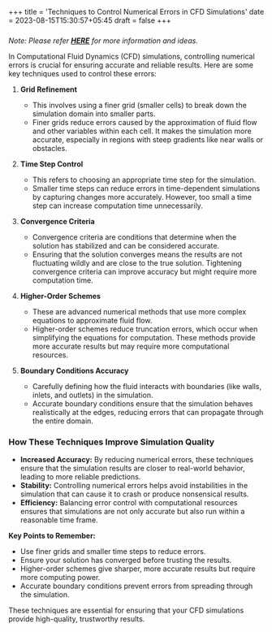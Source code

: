 +++
title = 'Techniques to Control Numerical Errors in CFD Simulations'
date = 2023-08-15T15:30:57+05:45
draft = false
+++
### 

*Note: Please refer [**HERE**](/references/numericalmodelling/33/) for more information and ideas.* 

In Computational Fluid Dynamics (CFD) simulations, controlling numerical errors is crucial for ensuring accurate and reliable results. Here are some key techniques used to control these errors:

1. **Grid Refinement**
   -   This involves using a finer grid (smaller cells) to break down the simulation domain into smaller parts.
   -   Finer grids reduce errors caused by the approximation of fluid flow and other variables within each cell. It makes the simulation more accurate, especially in regions with steep gradients like near walls or obstacles.

2. **Time Step Control**
   -   This refers to choosing an appropriate time step for the simulation.
   -   Smaller time steps can reduce errors in time-dependent simulations by capturing changes more accurately. However, too small a time step can increase computation time unnecessarily.

3. **Convergence Criteria**
   -   Convergence criteria are conditions that determine when the solution has stabilized and can be considered accurate.
   -   Ensuring that the solution converges means the results are not fluctuating wildly and are close to the true solution. Tightening convergence criteria can improve accuracy but might require more computation time.

4. **Higher-Order Schemes**
   -   These are advanced numerical methods that use more complex equations to approximate fluid flow.
   -   Higher-order schemes reduce truncation errors, which occur when simplifying the equations for computation. These methods provide more accurate results but may require more computational resources.

5. **Boundary Conditions Accuracy**
   -   Carefully defining how the fluid interacts with boundaries (like walls, inlets, and outlets) in the simulation.
   -   Accurate boundary conditions ensure that the simulation behaves realistically at the edges, reducing errors that can propagate through the entire domain.
   

### How These Techniques Improve Simulation Quality

- **Increased Accuracy:** By reducing numerical errors, these techniques ensure that the simulation results are closer to real-world behavior, leading to more reliable predictions.
- **Stability:** Controlling numerical errors helps avoid instabilities in the simulation that can cause it to crash or produce nonsensical results.
- **Efficiency:** Balancing error control with computational resources ensures that simulations are not only accurate but also run within a reasonable time frame.

**Key Points to Remember:**
- Use finer grids and smaller time steps to reduce errors.
- Ensure your solution has converged before trusting the results.
- Higher-order schemes give sharper, more accurate results but require more computing power.
- Accurate boundary conditions prevent errors from spreading through the simulation.

These techniques are essential for ensuring that your CFD simulations provide high-quality, trustworthy results.